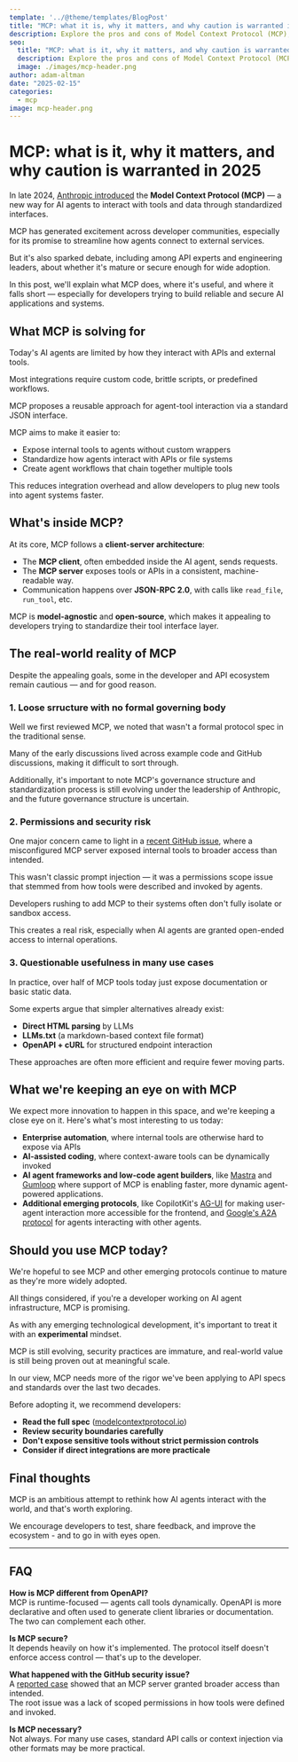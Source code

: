 ```yaml
---
template: '../@theme/templates/BlogPost'
title: "MCP: what it is, why it matters, and why caution is warranted in 2025"
description: Explore the pros and cons of Model Context Protocol (MCP), an emerging standard for AI agent interaction.
seo:
  title: "MCP: what is it, why it matters, and why caution is warranted in 2025"
  description: Explore the pros and cons of Model Context Protocol (MCP), an emerging standard for AI agent interaction.
  image: ./images/mcp-header.png
author: adam-altman
date: "2025-02-15"
categories:
  - mcp
image: mcp-header.png
---
```


# MCP: what is it, why it matters, and why caution is warranted in 2025

In late 2024, [Anthropic introduced](https://www.anthropic.com/news/model-context-protocol) the **Model Context Protocol (MCP)** — 
a new way for AI agents to interact with tools and data through standardized interfaces.

MCP has generated excitement across developer communities, especially for its promise to streamline how agents connect to external services.

But it's also sparked debate, including among API experts and engineering leaders, about whether it's mature or secure enough for wide adoption.

In this post, we'll explain what MCP does, where it's useful, and where it falls short — especially for developers trying to build reliable and secure
AI applications and systems.

## What MCP is solving for

Today's AI agents are limited by how they interact with APIs and external tools.

Most integrations require custom code, brittle scripts, or predefined workflows.

MCP proposes a reusable approach for agent-tool interaction via a standard JSON 
interface.

MCP aims to make it easier to:

- Expose internal tools to agents without custom wrappers  
- Standardize how agents interact with APIs or file systems  
- Create agent workflows that chain together multiple tools  

This reduces integration overhead and allow developers to plug new tools into agent systems faster.

## What's inside MCP?

At its core, MCP follows a **client-server architecture**:

- The **MCP client**, often embedded inside the AI agent, sends requests.  
- The **MCP server** exposes tools or APIs in a consistent, machine-readable way.  
- Communication happens over **JSON-RPC 2.0**, with calls like `read_file`, `run_tool`, etc.

MCP is **model-agnostic** and **open-source**, which makes it appealing to developers trying to standardize 
their tool interface layer.

## The real-world reality of MCP

Despite the appealing goals, some in the developer and API ecosystem remain cautious — and for good reason.

### 1. Loose srructure with no formal governing body 

Well we first reviewed MCP, we noted that wasn't a formal protocol spec in the traditional sense. 

Many of the early discussions lived across example code and GitHub discussions, making it difficult to sort through. 

Additionally, it's important to note MCP's governance structure and standardization process is still evolving under 
the leadership of Anthropic, and the future governance structure is uncertain.

### 2. Permissions and security risk

One major concern came to light in a [recent GitHub issue](https://github.com/modelcontext/protocol/issues/18),
where a misconfigured MCP server exposed internal tools to broader access than intended.

This wasn't classic prompt injection — it was a permissions scope issue that stemmed from how tools were described and invoked by agents.

Developers rushing to add MCP to their systems often don't fully isolate or sandbox access.

This creates a real risk, especially when AI agents are granted open-ended access to internal operations.

### 3. Questionable usefulness in many use cases

In practice, over half of MCP tools today just expose documentation or basic static data.

Some experts argue that simpler alternatives already exist:

- **Direct HTML parsing** by LLMs  
- **LLMs.txt** (a markdown-based context file format)  
- **OpenAPI + cURL** for structured endpoint interaction  

These approaches are often more efficient and require fewer moving parts.

## What we're keeping an eye on with MCP

We expect more innovation to happen in this space, and we're keeping a close eye on it.
Here's what's most interesting to us today:

- **Enterprise automation**, where internal tools are otherwise hard to expose via APIs  
- **AI-assisted coding**, where context-aware tools can be dynamically invoked  
- **AI agent frameworks and low-code agent builders**, like [Mastra](https://mastra.ai/blog/mastra-mcp)
 and [Gumloop](https://www.gumloop.com/blog/announcing-gumcp) where support of MCP is enabling faster, 
more dynamic agent-powered applications.
- **Additional emerging protocols**, like CopilotKit's [AG-UI](https://github.com/ag-ui-protocol/ag-ui) for
making user-agent interaction more accessible for the frontend, and
[Google's A2A protocol](https://developers.googleblog.com/en/a2a-a-new-era-of-agent-interoperability/)
for agents interacting with other agents.

## Should you use MCP today?

We're hopeful to see MCP and other emerging protocols continue to mature as they're more widely adopted. 

All things considered, if you're a developer working on AI agent infrastructure, MCP is promising.

As with any emerging technological development, it's important to treat it with an **experimental** 
mindset.

MCP is still evolving, security practices are immature, and real-world value is still being proven
out at meaningful scale.

In our view, MCP needs more of the rigor we've been applying to API specs and standards over the 
last two decades.

Before adopting it, we recommend developers:

- **Read the full spec** ([modelcontextprotocol.io](https://modelcontextprotocol.io))  
- **Review security boundaries carefully**  
- **Don't expose sensitive tools without strict permission controls**  
- **Consider if direct integrations are more practicale**

## Final thoughts

MCP is an ambitious attempt to rethink how AI agents interact with the world, and that's worth exploring.

We encourage developers to test, share feedback, and improve the ecosystem - and to go in with eyes open.

---

## FAQ

**How is MCP different from OpenAPI?**  
MCP is runtime-focused — agents call tools dynamically. OpenAPI is more declarative and often used to generate client libraries or documentation. 
The two can complement each other.

**Is MCP secure?**  
It depends heavily on how it's implemented. The protocol itself doesn't enforce access control — that's up to the developer.

**What happened with the GitHub security issue?**  
A [reported case](https://github.com/modelcontext/protocol/issues/18) showed that an MCP server granted broader access than intended.  
The root issue was a lack of scoped permissions in how tools were defined and invoked.

**Is MCP necessary?**  
Not always. For many use cases, standard API calls or context injection via other formats may be more practical.
